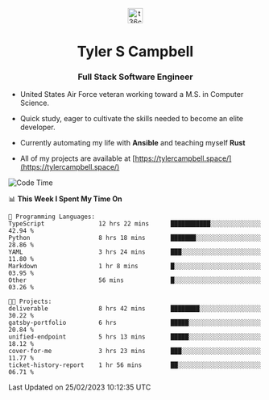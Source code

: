 <p align="center">
<a href="https://www.linkedin.com/in/t36campbell" target="blank"><img align="center" src="https://ik.imagekit.io/t36campbell/Portfolio/linkedin.png.original_m8bbGgPh6.png" alt="t36campbell" height="30" width="30" /></a>
</p>
<h1 align="center">Tyler S Campbell</h1>
<h3 align="center">Full Stack Software Engineer</h3>

* United States Air Force veteran working toward a M.S. in Computer Science.

* Quick study, eager to cultivate the skills needed to become an elite developer.

* Currently automating my life with **Ansible** and teaching myself **Rust**

* All of my projects are available at [https://tylercampbell.space/](https://tylercampbell.space/)

<!--START_SECTION:waka-->
![Code Time](http://img.shields.io/badge/Code%20Time-2%2C207%20hrs%204%20mins-blue)

📊 **This Week I Spent My Time On** 

```text
💬 Programming Languages: 
TypeScript               12 hrs 22 mins      ███████████░░░░░░░░░░░░░░   42.94 % 
Python                   8 hrs 18 mins       ███████░░░░░░░░░░░░░░░░░░   28.86 % 
YAML                     3 hrs 24 mins       ███░░░░░░░░░░░░░░░░░░░░░░   11.80 % 
Markdown                 1 hr 8 mins         █░░░░░░░░░░░░░░░░░░░░░░░░   03.95 % 
Other                    56 mins             █░░░░░░░░░░░░░░░░░░░░░░░░   03.26 % 

🐱‍💻 Projects: 
deliverable              8 hrs 42 mins       ████████░░░░░░░░░░░░░░░░░   30.22 % 
gatsby-portfolio         6 hrs               █████░░░░░░░░░░░░░░░░░░░░   20.84 % 
unified-endpoint         5 hrs 13 mins       █████░░░░░░░░░░░░░░░░░░░░   18.12 % 
cover-for-me             3 hrs 23 mins       ███░░░░░░░░░░░░░░░░░░░░░░   11.77 % 
ticket-history-report    1 hr 56 mins        ██░░░░░░░░░░░░░░░░░░░░░░░   06.71 % 
```


 Last Updated on 25/02/2023 10:12:35 UTC
<!--END_SECTION:waka-->
